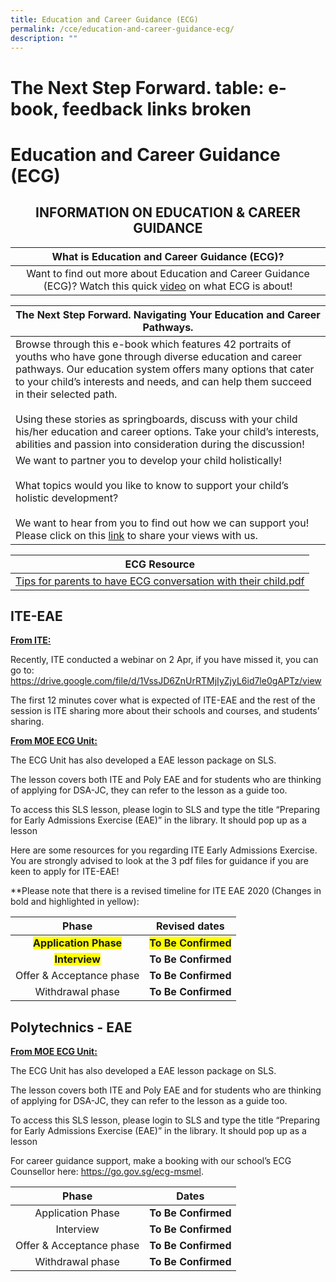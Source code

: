 ```yaml
---
title: Education and Career Guidance (ECG)
permalink: /cce/education-and-career-guidance-ecg/
description: ""
---
```

# The Next Step Forward. table: e-book, feedback links broken
# Education and Career Guidance (ECG)

## <center>INFORMATION ON EDUCATION & CAREER GUIDANCE</center>

|   What is Education and Career Guidance (ECG)?       |
|:------------------------------------:|
| Want to find out more about Education and Career Guidance (ECG)? Watch this quick <a href="https://www.youtube.com/watch?v=12ass4FSCcg" target="_blank">video</a> on what ECG is about! |

|      The Next Step Forward. Navigating Your Education and Career Pathways.           |
|---------------------------------------------|
| Browse through this e-book which features 42 portraits of youths who have gone through diverse education and career pathways. Our education system offers many options that cater to your child’s interests and needs, and can help them succeed in their selected path.<br><br>Using these stories as springboards, discuss with your child his/her education and career options. Take your child’s interests, abilities and passion into consideration during the discussion!  |
| We want to partner you to develop your child holistically! <br><br>What topics would you like to know to support your child’s holistic development? <br><br>We want to hear from you to find out how we can support you! Please click on this  <a href="https://docs.google.com/forms/d/1WXuoP5X27V7X0dlsrJVAUUnsDpbqImkGNyZ7pzKPweY/viewform" target="_blank">link</a> to share your views with us.           |

|    ECG Resource            |
|-----|
| [Tips for parents to have ECG conversation with their child.pdf](/files/Our%20bbss%20experience/Tips%20for%20parents%20to%20have%20ECG%20conversation%20with%20their%20child.pdf) |

## ITE-EAE

<b><u>From ITE:</u></b>

Recently, ITE conducted a webinar on 2 Apr, if you have missed it, you can go to:  
<a href="https://drive.google.com/file/d/1VssJD6ZnUrRTMjIyZjyL6id7le0gAPTz/view" target="_blank">https://drive.google.com/file/d/1VssJD6ZnUrRTMjIyZjyL6id7le0gAPTz/view</a>

The first 12 minutes cover what is expected of ITE-EAE and the rest of the session is ITE sharing more about their schools and courses, and students’ sharing.

<b><u>From MOE ECG Unit:</u></b>

The ECG Unit has also developed a EAE lesson package on SLS.


The lesson covers both ITE and Poly EAE and for students who are thinking of applying for DSA-JC, they can refer to the lesson as a guide too.


To access this SLS lesson, please login to SLS and type the title “Preparing for Early Admissions Exercise (EAE)” in the library. It should pop up as a lesson

Here are some resources for you regarding ITE Early Admissions Exercise. You are strongly advised to look at the 3 pdf files for guidance if you are keen to apply for ITE-EAE!  
  
  
\*\*Please note that there is a revised timeline for ITE EAE 2020 (Changes in bold and highlighted in yellow):

|           Phase           |   Revised dates  |
|:-------------------------:|:----------------:|
|     <span style="background-color: #FFFF00"><b>Application Phase </b></span>    |  <span style="background-color: #FFFF00"><b>To Be Confirmed</b></span> |
|         <span style="background-color: #FFFF00"><b>Interview</b></span>         |  **To Be Confirmed** |
|  Offer & Acceptance phase |  **To Be Confirmed** |
|      Withdrawal phase     |  **To Be Confirmed** |


## Polytechnics - EAE

<b><u>From MOE ECG Unit:</u></b>

The ECG Unit has also developed a EAE lesson package on SLS.  


The lesson covers both ITE and Poly EAE and for students who are thinking of applying for DSA-JC, they can refer to the lesson as a guide too.

To access this SLS lesson, please login to SLS and type the title “Preparing for Early Admissions Exercise (EAE)” in the library. It should pop up as a lesson

For career guidance support, make a booking with our school’s ECG Counsellor here: <a href="https://go.gov.sg/ecg-msmel" target="_blank">https://go.gov.sg/ecg-msmel</a>.

|           Phase           |       Dates      |
|:-------------------------:|:----------------:|
|     Application Phase     |  **To Be Confirmed** |
|         Interview         |  **To Be Confirmed** |
|  Offer & Acceptance phase |  **To Be Confirmed** |
|      Withdrawal phase     |  **To Be Confirmed** |

